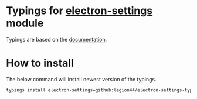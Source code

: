 # Typings for [electron-settings](https://github.com/nathanbuchar/electron-settings) module
Typings are based on the [documentation](https://github.com/nathanbuchar/electron-settings/wiki/API-documentation).

# How to install
The below command will install newest version of the typings.
```bash
typings install electron-settings=github:legion44/electron-settings-typings/index.d.ts --global --save
```